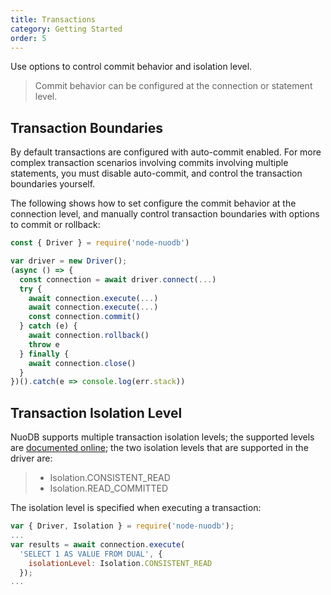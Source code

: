 ```yaml
---
title: Transactions
category: Getting Started
order: 5
---
```


Use options to control commit behavior and isolation level.

> Commit behavior can be configured at the connection or statement level.

## Transaction Boundaries

By default transactions are configured with auto-commit enabled. For more complex
transaction scenarios involving commits involving multiple statements, you must
disable auto-commit, and control the transaction boundaries yourself.

The following shows how to set configure the commit behavior at the connection level,
and manually control transaction boundaries with options to commit or rollback:

```javascript
const { Driver } = require('node-nuodb')

var driver = new Driver();
(async () => {
  const connection = await driver.connect(...)
  try {
    await connection.execute(...)
    await connection.execute(...)
    const connection.commit()
  } catch (e) {
    await connection.rollback()
    throw e
  } finally {
    await connection.close()
  }
})().catch(e => console.log(err.stack))
```

## Transaction Isolation Level

NuoDB supports multiple transaction isolation levels; the supported levels are
[documented online][0]; the two isolation levels that are supported in the driver are:

> * Isolation.CONSISTENT_READ
> * Isolation.READ_COMMITTED


The isolation level is specified when executing a transaction:

```javascript
var { Driver, Isolation } = require('node-nuodb');
...
var results = await connection.execute(
  'SELECT 1 AS VALUE FROM DUAL', {
    isolationLevel: Isolation.CONSISTENT_READ
  });
...
```

[0]: http://doc.nuodb.com/Latest/Content/Description-of-NuoDB-Transaction-Isolation-Levels.htm